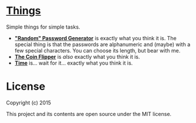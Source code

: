 # [Things](https://krikmo.github.io)

Simple things for simple tasks.

* [**"Random" Password Generator**](https://krikmo.github.io/pass.html) is exactly what you think it is. The special thing is that the passwords are alphanumeric and (maybe) with a few special characters. You can choose its length, but bear with me.
* [**The Coin Flipper**](https://thecoinflipper.github.io) is *also* exactly what you think it is.
* [**Time**](https://krikmo.github.io/time.html) is... wait for it... exactly what you think it is.

# License

Copyright (c) 2015

This project and its contents are open source under the MIT license.
